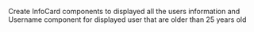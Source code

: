 Create InfoCard components to displayed all the users information and Username component for displayed user that are older than 25 years old
